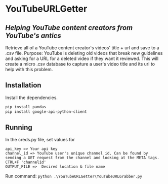 # YouTubeURLGetter
## _Helping YouTube content creators from YouTube's antics_

Retrieve all of a YouTube content creator's videos' title + url and save to a .csv file. 
Purpose: YouTube is deleting old videos that break new guidelines and asking for a URL for a deleted video if they want it reviewed. This will create a micro .csv database to capture a user's video title and its url to help with this problem.

## Installation
Install the dependencies.
```sh
pip install pandas
pip install google-api-python-client
```

## Running
In the creds.py file, set values for 
```
api_key => Your api key
channel_id => YouTube user's unique channel id. Can be found by sending a GET request from the channel and looking at the META tags. CTRL+F 'channelid'
OUTPUT_FILE =>  Desired location & file name
```

Run command: ``` python .\YouTubeURLGetter\YouTubeURLGrabber.py ```


[//]: # (These are reference links used in the body of this note and get stripped out when the markdown processor does its job. There is no need to format nicely because it shouldn't be seen. Thanks SO - http://stackoverflow.com/questions/4823468/store-comments-in-markdown-syntax)

   [dill]: <https://github.com/joemccann/dillinger>
   [git-repo-url]: <https://github.com/joemccann/dillinger.git>
   [john gruber]: <http://daringfireball.net>
   [df1]: <http://daringfireball.net/projects/markdown/>
   [markdown-it]: <https://github.com/markdown-it/markdown-it>
   [Ace Editor]: <http://ace.ajax.org>
   [node.js]: <http://nodejs.org>
   [Twitter Bootstrap]: <http://twitter.github.com/bootstrap/>
   [jQuery]: <http://jquery.com>
   [@tjholowaychuk]: <http://twitter.com/tjholowaychuk>
   [express]: <http://expressjs.com>
   [AngularJS]: <http://angularjs.org>
   [Gulp]: <http://gulpjs.com>

   [PlDb]: <https://github.com/joemccann/dillinger/tree/master/plugins/dropbox/README.md>
   [PlGh]: <https://github.com/joemccann/dillinger/tree/master/plugins/github/README.md>
   [PlGd]: <https://github.com/joemccann/dillinger/tree/master/plugins/googledrive/README.md>
   [PlOd]: <https://github.com/joemccann/dillinger/tree/master/plugins/onedrive/README.md>
   [PlMe]: <https://github.com/joemccann/dillinger/tree/master/plugins/medium/README.md>
   [PlGa]: <https://github.com/RahulHP/dillinger/blob/master/plugins/googleanalytics/README.md>
